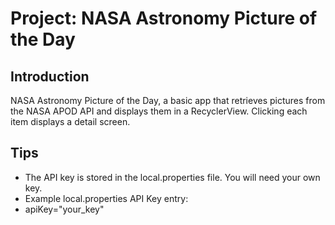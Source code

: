 # Project: NASA Astronomy Picture of the Day

## Introduction

NASA Astronomy Picture of the Day, a basic app that retrieves pictures from the NASA APOD API and displays them in a RecyclerView.
Clicking each item displays a detail screen.

## Tips

- The API key is stored in the local.properties file. You will need your own key.
- Example local.properties API Key entry:
- apiKey="your_key"
